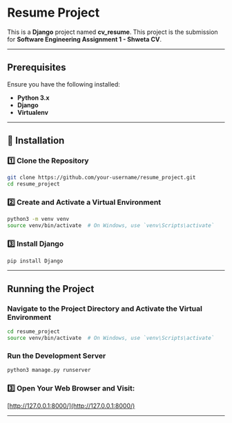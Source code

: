 # Resume Project

This is a **Django** project named **cv_resume**. This project is the submission for **Software Engineering Assignment 1 - Shweta CV**.

---

##  Prerequisites

Ensure you have the following installed:

- **Python 3.x**
- **Django**
- **Virtualenv**

---

## 📝 Installation

### 1️⃣ Clone the Repository
```bash
git clone https://github.com/your-username/resume_project.git
cd resume_project
```

### 2️⃣ Create and Activate a Virtual Environment
```bash
python3 -m venv venv
source venv/bin/activate  # On Windows, use `venv\Scripts\activate`
```

### 3️⃣ Install Django
```bash
pip install Django
```

---

## Running the Project

### Navigate to the Project Directory and Activate the Virtual Environment
```bash
cd resume_project
source venv/bin/activate  # On Windows, use `venv\Scripts\activate`
```

### Run the Development Server
```bash
python3 manage.py runserver
```

### 3️⃣ Open Your Web Browser and Visit:
[http://127.0.0.1:8000/](http://127.0.0.1:8000/)

---
